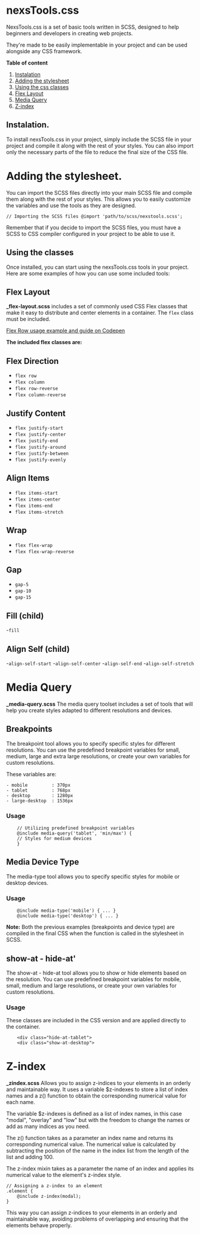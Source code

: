 # nexsTools.css

NexsTools.css is a set of basic tools written in SCSS, designed to help beginners and developers in creating 
web projects. 

They're made to be easily implementable in your project and can be used alongside any CSS framework.


**Table of content**

1. [Instalation](#install)
2. [Adding the stylesheet](#addCss)
3. [Using the css classes](#use)
4. [Flex Layout](#flexLayout)
5. [Media Query](#mediaQuery)
6. [Z-index](#zindex)

## Instalation. <a name='install'></a>

To install nexsTools.css in your project, simply include the SCSS file in your project and compile it along with the
rest of your styles. You can also import only the necessary parts of the file to reduce the final size of the CSS file.

# Adding the stylesheet. <a name='addCss'></a>

You can import the SCSS files directly into your main SCSS file and compile them along 
with the rest of your styles. This allows you to easily customize the variables and use the tools as they are designed.

`// Importing the SCSS files
@import 'path/to/scss/nexstools.scss';`

Remember that if you decide to import the SCSS files, you must have a SCSS to CSS compiler configured in your project 
to be able to use it.

## Using the classes <a name='use'></a>

Once installed, you can start using the nexsTools.css tools in your project. Here are some examples of how you can 
use some included tools:

## Flex Layout <a name='flexLayout'></a>

**_flex-layout.scss**  includes a set of commonly used CSS Flex classes that make it easy to distribute and center 
elements in a container. The `flex` class must be included.

[Flex Row usage example and guide on Codepen](https://codepen.io/ggd14/pen/poZeYNw)

**The included flex classes are:**

## Flex Direction

- `flex row`
- `flex column`
- `flex row-reverse`
- `flex column-reverse`

## Justify Content

- `flex justify-start`
- `flex justify-center`
- `flex justify-end`
- `flex justify-around`
- `flex justify-between`
- `flex justify-evenly`

## Align Items

- `flex items-start`
- `flex items-center`
- `flex items-end`
- `flex items-stretch`

## Wrap

- `flex flex-wrap`
- `flex flex-wrap-reverse`

## Gap

- `gap-5`
- `gap-10`
- `gap-15`

## Fill (child)

-`fill`

## Align Self (child)
-`align-self-start`
-`align-self-center`
-`align-self-end`
-`align-self-stretch`


# Media Query <a name='mediaQuery'></a>

**_media-query.scss** The media query toolset includes a set of tools that will help you create styles adapted to 
different resolutions and devices.

## Breakpoints

The breakpoint tool allows you to specify specific styles for different resolutions. You can use the predefined 
breakpoint variables for small, medium, large and extra large resolutions, or create your own variables for custom 
resolutions.

These variables are:

```
- mobile         : 370px
- tablet         : 768px
- desktop        : 1280px
- large-desktop  : 1536px
```
### Usage

```
    // Utilizing predefined breakpoint variables  
    @include media-query('tablet', 'min/max') {  
    // Styles for medium devices
    }
```

## Media Device Type

The media-type tool allows you to specify specific styles for mobile or desktop devices.

### Usage

```
    @include media-type('mobile') { ... } 
    @include media-type('desktop') { ... }
```

**Note:** Both the previous examples (breakpoints and device type) are compiled in the final CSS when the function is 
called in the stylesheet in SCSS.

## show-at - hide-at'

The show-at - hide-at tool allows you to show or hide elements based on the resolution. You can use predefined 
breakpoint variables for mobile, small, medium and large resolutions, or create your own variables for 
custom resolutions.

### Usage

These classes are included in the CSS version and are applied directly to the container.

```
    <div class="hide-at-tablet">
    <div class="show-at-desktop">
```


# Z-index <a name='zindex'></a>

**_zindex.scss** Allows you to assign z-indices to your elements in an orderly and maintainable way. It uses a 
variable $z-indexes to store a list of index names and a z() function to obtain the corresponding numerical value 
for each name.

The variable $z-indexes is defined as a list of index names, in this case "modal", "overlay" and "low" but with the 
freedom to change the names or add as many indices as you need.

The z() function takes as a parameter an index name and returns its corresponding numerical value. The numerical 
value is calculated by subtracting the position of the name in the index list from the length of the list and 
adding 100.

The z-index mixin takes as a parameter the name of an index and applies its numerical value to the 
element's z-index style.

```
// Assigning a z-index to an element
.element {
    @include z-index(modal);
}
```

This way you can assign z-indices to your elements in an orderly and maintainable way, avoiding problems of overlapping 
and ensuring that the elements behave properly.
